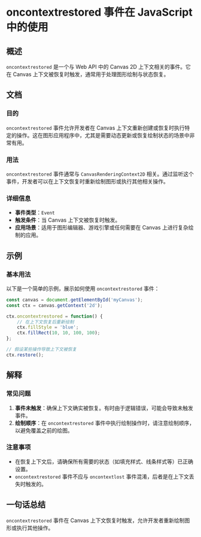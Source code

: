 <!--
Meta Description: # oncontextrestored 事件在 JavaScript 中的使用 ## 概述 `oncontextrestored` 是一个与 Web API 中的 Canvas 2D 上下文相关的事件。它在 Canvas 上下文被恢复时触发，通常用于处理图形绘制与状态恢复。 ## 文档 ### 目的...
Meta Keywords: oncontextrestored, canvas, ctx, 事件在, javascript
-->

# oncontextrestored 事件在 JavaScript 中的使用

## 概述
`oncontextrestored` 是一个与 Web API 中的 Canvas 2D 上下文相关的事件。它在 Canvas 上下文被恢复时触发，通常用于处理图形绘制与状态恢复。

## 文档
### 目的
`oncontextrestored` 事件允许开发者在 Canvas 上下文重新创建或恢复时执行特定的操作。这在图形应用程序中，尤其是需要动态更新或恢复绘制状态的场景中非常有用。

### 用法
`oncontextrestored` 事件通常与 `CanvasRenderingContext2D` 相关。通过监听这个事件，开发者可以在上下文恢复时重新绘制图形或执行其他相关操作。

### 详细信息
- **事件类型**：`Event`
- **触发条件**：当 Canvas 上下文被恢复时触发。
- **应用场景**：适用于图形编辑器、游戏引擎或任何需要在 Canvas 上进行复杂绘制的应用。

## 示例
### 基本用法
以下是一个简单的示例，展示如何使用 `oncontextrestored` 事件：

```javascript
const canvas = document.getElementById('myCanvas');
const ctx = canvas.getContext('2d');

ctx.oncontextrestored = function() {
    // 在上下文恢复后重新绘制
    ctx.fillStyle = 'blue';
    ctx.fillRect(10, 10, 100, 100);
};

// 假设某些操作导致上下文被恢复
ctx.restore();
```

## 解释
### 常见问题
1. **事件未触发**：确保上下文确实被恢复。有时由于逻辑错误，可能会导致未触发事件。
2. **绘制顺序**：在 `oncontextrestored` 事件中执行绘制操作时，请注意绘制顺序，以避免覆盖之前的绘图。

### 注意事项
- 在恢复上下文后，请确保所有需要的状态（如填充样式、线条样式等）已正确设置。
- `oncontextrestored` 事件不应与 `oncontextlost` 事件混淆，后者是在上下文丢失时触发的。

## 一句话总结
`oncontextrestored` 事件在 Canvas 上下文恢复时触发，允许开发者重新绘制图形或执行其他操作。